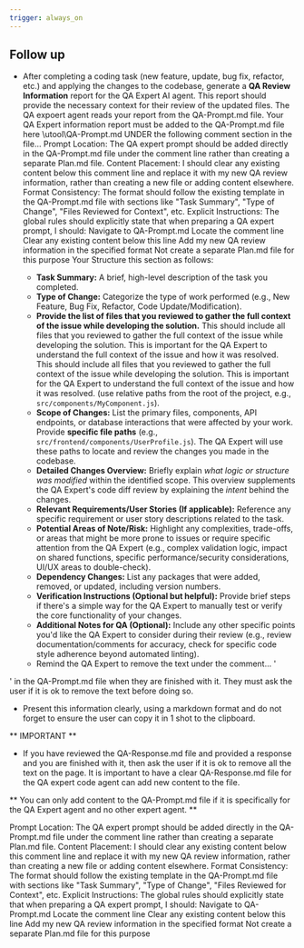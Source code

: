 ```yaml
---
trigger: always_on
---
```


## Follow up

- After completing a coding task (new feature, update, bug fix, refactor, etc.) and applying the changes to the codebase, generate a **QA Review Information** report for the QA Expert AI agent. This report should provide the necessary context for their review of the updated files. The QA expoert agent reads your report from the QA-Prompt.md file. Your QA Expert information report must be added to the QA-Prompt.md file here \utool\QA-Prompt.md UNDER the following comment section in the file...
Prompt Location: The QA expert prompt should be added directly in the QA-Prompt.md file under the comment line <!-- START QA REVIEW INFORMATION FOR THE QA EXPERT AGENT BELOW --> rather than creating a separate Plan.md file.
Content Placement: I should clear any existing content below this comment line and replace it with my new QA review information, rather than creating a new file or adding content elsewhere.
Format Consistency: The format should follow the existing template in the QA-Prompt.md file with sections like "Task Summary", "Type of Change", "Files Reviewed for Context", etc.
Explicit Instructions: The global rules should explicitly state that when preparing a QA expert prompt, I should:
Navigate to QA-Prompt.md
Locate the comment line <!-- START QA REVIEW INFORMATION FOR THE QA EXPERT AGENT BELOW -->
Clear any existing content below this line
Add my new QA review information in the specified format
Not create a separate Plan.md file for this purpose
 Your  Structure this section as follows:

  - **Task Summary:** A brief, high-level description of the task you completed.
  - **Type of Change:** Categorize the type of work performed (e.g., New Feature, Bug Fix, Refactor, Code Update/Modification).
  - **Provide the list of files that you reviewed to gather the full context of the issue while developing the solution.** This should include all files that you reviewed to gather the full context of the issue while developing the solution. This is important for the QA Expert to understand the full context of the issue and how it was resolved. This should include all files that you reviewed to gather the full context of the issue while developing the solution. This is important for the QA Expert to understand the full context of the issue and how it was resolved. (use relative paths from the root of the project, e.g., `src/components/MyComponent.js`).
  - **Scope of Changes:** List the primary files, components, API endpoints, or database interactions that were affected by your work. Provide **specific file paths** (e.g., `src/frontend/components/UserProfile.js`). The QA Expert will use these paths to locate and review the changes you made in the codebase.
  - **Detailed Changes Overview:** Briefly explain _what logic or structure was modified_ within the identified scope. This overview supplements the QA Expert's code diff review by explaining the _intent_ behind the changes.
  - **Relevant Requirements/User Stories (If applicable):** Reference any specific requirement or user story descriptions related to the task.
  - **Potential Areas of Note/Risk:** Highlight any complexities, trade-offs, or areas that might be more prone to issues or require specific attention from the QA Expert (e.g., complex validation logic, impact on shared functions, specific performance/security considerations, UI/UX areas to double-check).
  - **Dependency Changes:** List any packages that were added, removed, or updated, including version numbers.
  - **Verification Instructions (Optional but helpful):** Provide brief steps if there's a simple way for the QA Expert to manually test or verify the core functionality of your changes.
  - **Additional Notes for QA (Optional):** Include any other specific points you'd like the QA Expert to consider during their review (e.g., review documentation/comments for accuracy, check for specific code style adherence beyond automated linting).
  - Remind the QA Expert to remove the text under the comment...
  '<!-- ----------------------------------------------------------------- -->
<!-- START QA REVIEW INFORMATION FOR THE QA EXPERT AGENT BELOW -->' in the QA-Prompt.md file when they are finished with it. They must ask the user if it is ok to remove the text before doing so.

- Present this information clearly, using a markdown format and do not forget to ensure the user can copy it in 1 shot to the clipboard.

** IMPORTANT **
- If you have reviewed the QA-Response.md file and provided a response and you are finished with it, then ask the user if it is ok to remove all the text on the page. It is important to have a clear QA-Response.md file for the QA expert code agent can add new content to the file.

** You can only add content to the QA-Prompt.md file if it is specifically for the QA Expert agent and no other expert agent. **

Prompt Location: The QA expert prompt should be added directly in the QA-Prompt.md file under the comment line <!-- START QA REVIEW INFORMATION FOR THE QA EXPERT AGENT BELOW --> rather than creating a separate Plan.md file.
Content Placement: I should clear any existing content below this comment line and replace it with my new QA review information, rather than creating a new file or adding content elsewhere.
Format Consistency: The format should follow the existing template in the QA-Prompt.md file with sections like "Task Summary", "Type of Change", "Files Reviewed for Context", etc.
Explicit Instructions: The global rules should explicitly state that when preparing a QA expert prompt, I should:
Navigate to QA-Prompt.md
Locate the comment line <!-- START QA REVIEW INFORMATION FOR THE QA EXPERT AGENT BELOW -->
Clear any existing content below this line
Add my new QA review information in the specified format
Not create a separate Plan.md file for this purpose


```